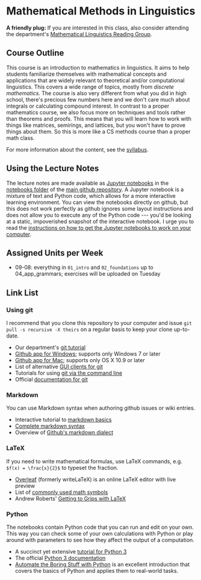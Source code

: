 Mathematical Methods in Linguistics
===================================

**A friendly plug:** If you are interested in this class, also consider attending the department's [Mathematical Linguistics Reading Group](http://complab-stonybrook.github.io/mlrg/).

Course Outline
--------------

This course is an introduction to mathematics in linguistics.
It aims to help students familiarize themselves with mathematical concepts and applications that are widely relevant to theoretical and/or computational linguistics. 
This covers a wide range of topics, mostly from *discrete mathematics*.
The course is also very different from what you did in high school, there's precious few numbers here and we don't care much about integrals or calculating compound interest.
In contrast to a proper mathematics course, we also focus more on techniques and tools rather than theorems and proofs.
This means that you will learn how to work with things like matrices, semirings, and lattices, but you won't have to prove things about them.
So this is more like a CS methods course than a proper math class.

For more information about the content, see the [syllabus].

Using the Lecture Notes
-----------------------

The lecture notes are made available as [Jupyter notebooks](http://jupyter.org/) in the [notebooks folder](./tree/master/notebooks) of the [main github repository](https://github.com/StonyBrook-Lin539-F17/main). 
A Jupyter notebook is a mixture of text and Python code, which allows for a more interactive learning environment.
You can view the notebooks directly on github, but this does not work perfectly as github ignores some layout instructions and does not allow you to execute any of the Python code --- you'd be looking at a static, impoverished snapshot of the interactive notebook.
I urge you to read the [instructions on how to get the Jupyter notebooks to work on your computer][instructions].


Assigned Units per Week
--------------------------

- 09-08: everything in `01_intro` and `02_foundations` up to 04_app_grammars; exercises will be uploaded on Tuesday


Link List
---------

### Using git

I recommend that you clone this repository to your computer and issue `git pull -s recursive -X theirs` on a regular basis to keep your clone up-to-date.

- Our department's [git tutorial](https://github.com/CompLab-StonyBrook/git_training)
- [Github app for Windows](http://windows.github.com); supports only Windows 7 or later
- [Github app for Mac](http://mac.github.com); supports only OS X 10.9 or later
- List of alternative [GUI clients for git](http://git-scm.com/downloads/guis)
- Tutorials for using [git via the command line](https://www.atlassian.com/git/tutorials)
- Official [documentation for git](http://git-scm.com/doc)


### Markdown

You can use Markdown syntax when authoring github issues or wiki entries.

- Interactive tutorial to [markdown basics](http://markdowntutorial.com/)
- [Complete markdown syntax](http://daringfireball.net/projects/markdown/syntax)
- Overview of [Github's markdown dialect](https://help.github.com/categories/writing-on-github/)


### LaTeX

If you need to write mathematical formulas, use LaTeX commands, e.g. `$f(x) = \frac{x}{2}$` to typeset the fraction.

- [Overleaf](https://www.overleaf.com/) (formerly writeLaTeX) is an online LaTeX editor with live preview
- List of [commonly used math symbols](http://web.ift.uib.no/Teori/KURS/WRK/TeX/symALL.html)
- Andrew Roberts' [Getting to Grips with LaTeX](http://www.andy-roberts.net/writing/latex)


### Python

The notebooks contain Python code that you can run and edit on your own.
This way you can check some of your own calculations with Python or play around with parameters to see how they affect the output of a computation.

- A succinct yet extensive [tutorial for Python 3](http://www.python-course.eu/python3_course.php)
- The official [Python 3 documentation](https://docs.python.org/3/)
- [Automate the Boring Stuff with Python](https://automatetheboringstuff.com/) is an excellent introduction that covers the basics of Python and applies them to real-world tasks.


[private]: ../../../private
[syllabus]: ./source/00_syllabus/syllabus.mdown
[instructions]: ./source/00_syllabus/setup.mdown
